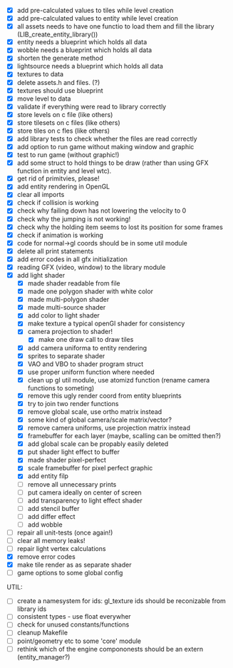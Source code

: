 - [x] add pre-calculated values to tiles while level creation
- [x] add pre-calculated values to entity while level creation
- [x] all assets needs to have one functio to load them and fill the library (LIB_create_entity_library())
- [x] entity needs a blueprint which holds all data
- [x] wobble needs a blueprint which holds all data
- [x] shorten the generate method
- [x] lightsource needs a blueprint which holds all data
- [x] textures to data
- [x] delete assets.h and files. (?)
- [x] textures should use blueprint
- [x] move level to data
- [x] validate if everything were read to library correctly
- [x] store levels on c file (like others)
- [x] store tilesets on c files (like others)
- [x] store tiles on c fles (like others)
- [x] add library tests to check whether the files are read correctly
- [x] add option to run game without making window and graphic
- [x] test to run game (without graphic!)
- [x] add some struct to hold things to be draw (rather than using GFX function
  in entity and level wtc).
- [x] get rid of primitvies, please!
- [x] add entity rendering in OpenGL
- [x] clear all imports
- [x] check if collision is working
- [x] check why failing down has not lowering the velocity to 0
- [x] check why the jumping is not working!
- [x] check why the holding item seems to lost its position for some frames
- [x] check if animation is working
- [x] code for normal->gl coords should be in some util module
- [x] delete all print statements
- [x] add error codes in all gfx initialization
- [x] reading GFX (video, window) to the library module
- [x] add light shader
  - [x] made shader readable from file
  - [x] made one polygon shader with white color
  - [x] made multi-polygon shader
  - [x] made multi-source shader
  - [x] add color to light shader
  - [x] make texture a typical openGl shader for consistency
  - [x] camera projection to shader!
    - [x] make one draw call to draw tiles
  - [x] add camera uniforma to entity rendering
  - [x] sprites to separate shader
  - [x] VAO and VBO to shader program struct
  - [x] use proper uniform function where needed
  - [x] clean up gl util module, use atomizd function (rename camera functions to someting)
  - [x] remove this ugly render coord from entity blueprints
  - [x] try to join two render functions
  - [x] remove global scale, use ortho matrix instead
  - [x] some kind of global camera/scale matrix/vector?
  - [x] remove camera uniforms, use projection matrix instead
  - [x] framebuffer for each layer (maybe, scalling can be omitted then?)
  - [x] add global scale can be propably easily deleted
  - [x] put shader light effect to buffer
  - [x] made shader pixel-perfect
  - [x] scale framebuffer for pixel perfect graphic
  - [x] add entity filp
  - [ ] remove all unnecessary prints
  - [ ] put camera ideally on center of screen
  - [ ] add transparency to light effect shader
  - [ ] add stencil buffer
  - [ ] add differ effect
  - [ ] add wobble
- [ ] repair all unit-tests (once again!)
- [ ] clear all memory leaks!
- [ ] repair light vertex calculations
- [x] remove error codes
- [x] make tile render as as separate shader
- [ ] game options to some global config

UTIL:
 - [ ] create a namesystem for ids: gl_texture ids should be reconizable from library ids
 - [ ] consistent types - use float everywher
 - [ ] check for unused constants/functions
 - [ ] cleanup Makefile
 - [ ] point/geometry etc to some 'core' module
 - [ ] rethink which of the engine compononests should be an extern
   (entity_manager?)
